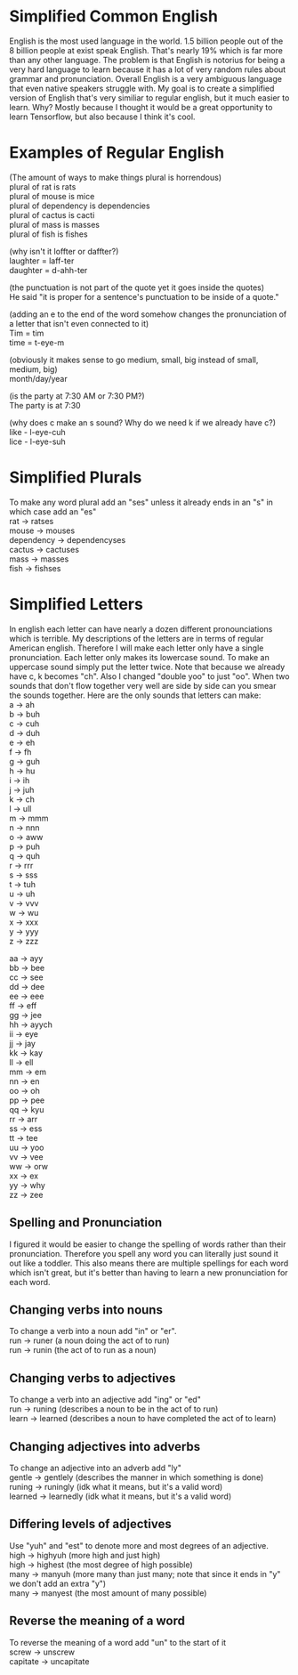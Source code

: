 # Simplified Common English
English is the most used language in the world. 1.5 billion people out of the 8 billion people at exist speak English. That's nearly 19% which is far more than any other language. The problem is that English is notorius for being a very hard language to learn because it has a lot of very random rules about grammar and pronunciation. Overall English is a very ambiguous language that even native speakers struggle with. My goal is to create a simplified version of English that's very similiar to regular english, but it much easier to learn. Why? Mostly because I thought it would be a great opportunity to learn Tensorflow, but also because I think it's cool.

# Examples of Regular English
(The amount of ways to make things plural is horrendous)  
plural of rat is rats  
plural of mouse is mice  
plural of dependency is dependencies  
plural of cactus is cacti  
plural of mass is masses  
plural of fish is fishes  

(why isn't it loffter or daffter?)  
laughter = laff-ter  
daughter = d-ahh-ter  

(the punctuation is not part of the quote yet it goes inside the quotes)  
He said "it is proper for a sentence's punctuation to be inside of a quote."  

(adding an e to the end of the word somehow changes the pronunciation of a letter that isn't even connected to it)  
Tim = tim  
time = t-eye-m  

(obviously it makes sense to go medium, small, big instead of small, medium, big)  
month/day/year  

(is the party at 7:30 AM or 7:30 PM?)  
The party is at 7:30  

(why does c make an s sound? Why do we need k if we already have c?)  
like - l-eye-cuh  
lice - l-eye-suh  

# Simplified Plurals
To make any word plural add an "ses" unless it already ends in an "s" in which case add an "es"  
rat -> ratses  
mouse -> mouses  
dependency -> dependencyses  
cactus -> cactuses  
mass -> masses  
fish -> fishses  

# Simplified Letters
In english each letter can have nearly a dozen different pronounciations which is terrible. My descriptions of the letters are in terms of regular American english. Therefore I will make each letter only have a single pronunciation. Each letter only makes its lowercase sound. To make an uppercase sound simply put the letter twice. Note that because we already have c, k becomes "ch". Also I changed "double yoo" to just "oo". When two sounds that don't flow together very well are side by side can you smear the sounds together. Here are the only sounds that letters can make:  
a -> ah  
b -> buh  
c -> cuh  
d -> duh  
e -> eh  
f -> fh  
g -> guh  
h -> hu  
i -> ih  
j -> juh  
k -> ch  
l -> ull  
m -> mmm  
n -> nnn  
o -> aww  
p -> puh  
q -> quh  
r -> rrr  
s -> sss  
t -> tuh  
u -> uh  
v -> vvv  
w -> wu  
x -> xxx  
y -> yyy  
z -> zzz  
  
aa -> ayy  
bb -> bee  
cc -> see  
dd -> dee  
ee -> eee  
ff -> eff  
gg -> jee  
hh -> ayych  
ii -> eye  
jj -> jay  
kk -> kay  
ll -> ell  
mm -> em  
nn -> en  
oo -> oh  
pp -> pee  
qq -> kyu  
rr -> arr  
ss -> ess  
tt -> tee  
uu -> yoo  
vv -> vee  
ww -> orw   
xx -> ex  
yy -> why  
zz -> zee  

## Spelling and Pronunciation
I figured it would be easier to change the spelling of words rather than their pronunciation. Therefore you spell any word you can literally just sound it out like a toddler. This also means there are multiple spellings for each word which isn't great, but it's better than having to learn a new pronunciation for each word.

## Changing verbs into nouns
To change a verb into a noun add "in" or "er".  
run -> runer (a noun doing the act of to run)  
run -> runin (the act of to run as a noun)  

## Changing verbs to adjectives
To change a verb into an adjective add "ing" or "ed"  
run -> runing (describes a noun to be in the act of to run)  
learn -> learned (describes a noun to have completed the act of to learn)  

## Changing adjectives into adverbs
To change an adjective into an adverb add "ly"  
gentle -> gentlely (describes the manner in which something is done)  
runing -> runingly (idk what it means, but it's a valid word)  
learned -> learnedly (idk what it means, but it's a valid word)  

## Differing levels of adjectives
Use "yuh" and "est" to denote more and most degrees of an adjective.  
high -> highyuh (more high and just high)  
high -> highest (the most degree of high possible)  
many -> manyuh (more many than just many; note that since it ends in "y" we don't add an extra "y")  
many -> manyest (the most amount of many possible)  

## Reverse the meaning of a word
To reverse the meaning of a word add "un" to the start of it  
screw -> unscrew  
capitate -> uncapitate  

